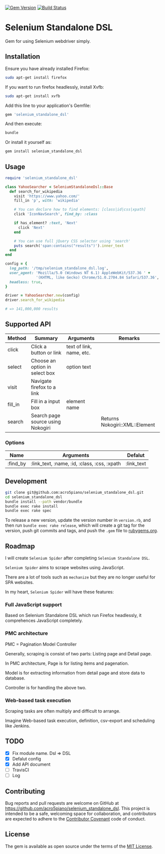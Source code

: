 [![Gem Version](https://badge.fury.io/rb/selenium_standalone_dsl.svg)](https://badge.fury.io/rb/selenium_standalone_dsl)
[![Build Status](https://travis-ci.org/acro5piano/selenium_standalone_dsl.svg?branch=master)](https://travis-ci.org/acro5piano/selenium_standalone_dsl)

# Selenium Standalone DSL

Gem for using Selenium webdriver simply.

## Installation

Ensure you have already installed Firefox:

```sh
sudo apt-get install firefox
```

If you want to run firefox headlessly, install Xvfb:

```sh
sudo apt-get install xvfb
```

Add this line to your application's Gemfile:

```ruby
gem 'selenium_standalone_dsl'
```

And then execute:

```sh
bundle
```

Or install it yourself as:

```sh
gem install selenium_standalone_dsl
```

## Usage

```rb
require 'selenium_standalone_dsl'

class YahooSearcher < SeleniumStandaloneDsl::Base
  def search_for_wikipedia
    visit 'https://www.yahoo.com/'
    fill_in 'p', with: 'wikipedia'

    # You can declare how to find elements: [class|id|css|xpath]
    click 'IconNavSearch', find_by: :class

    if has_element? :text, 'Next'
      click 'Next'
    end

    # You can use full jQuery CSS selector using 'search'
    puts search('span:contains("results")').inner_text
  end
end

config = {
  log_path: '/tmp/selenium_standalone_dsl.log',
  user_agent: 'Mozilla/5.0 (Windows NT 6.1) AppleWebKit/537.36 ' +
              '(KHTML, like Gecko) Chrome/51.0.2704.84 Safari/537.36',
  headless: true,
}

driver = YahooSearcher.new(config)
driver.search_for_wikipedia

# => 141,000,000 results

```


## Supported API

| Method   | Summary                           | Arguments                | Remarks                        |
|----------|-----------------------------------|--------------------------|--------------------------------|
| click    | Click a button or link            | text of link, name, etc. |                                |
| select   | Choose an option in select box    | option text              |                                |
| visit    | Navigate firefox to a link        |                          |                                |
| fill\_in | Fill in a input box               | element name             |                                |
| search   | Search page source using Nokogiri |                          | Returns Nokogiri::XML::Element |

### Options

| Name      | Arguments                                     | Defalut     |
|-----------|-----------------------------------------------|-------------|
| :find\_by | :link\_text, :name, :id, :class, :css, :xpath | :link\_text |

## Development

```sh
git clone git@github.com:acro5piano/selenium_standalone_dsl.git
cd selenium_standalone_dsl
bundle install --path vendor/bundle
bundle exec rake install
bundle exec rake spec
```

To release a new version, update the version number in `version.rb`, and then run `bundle exec rake release`, which will create a git tag for the version, push git commits and tags, and push the `.gem` file to [rubygems.org](https://rubygems.org).

## Roadmap

I will create `Selenium Spider` after completing `Selenium Standalone DSL`.

`Selenium Spider` aims to scrape websites using JavaScript.

There are a lot of tools such as `mechanize` but they are no longer useful for SPA websites.

In my heart, `Selenium Spider` will have these features:

### Full JavaScript support

Based on Selenium Standalone DSL which run Firefox headlessly, it comprehences JavaScript completely.

### PMC architecture

PMC = Pagination Model Controller

Generally, scraping is consist of two parts: Listing page and Detail page.

In PMC architecture, Page is for listing items and pagenation.

Model is for extracting information from detail page and store data to database.

Controller is for handling the above two.

### Web-based task execution

Scraping tasks are often multiply and difficult to arrange.

Imagine Web-based task execution, definition, csv-export and scheduling like Jenkins.

## TODO

- [x] Fix module name. Dsl => DSL
- [x] Defalut config
- [x] Add API document
- [ ] TravisCI
- [ ] Log

## Contributing

Bug reports and pull requests are welcome on GitHub at https://github.com/acro5piano/selenium_standalone_dsl. This project is intended to be a safe, welcoming space for collaboration, and contributors are expected to adhere to the [Contributor Covenant](http://contributor-covenant.org) code of conduct.


## License

The gem is available as open source under the terms of the [MIT License](http://opensource.org/licenses/MIT).

